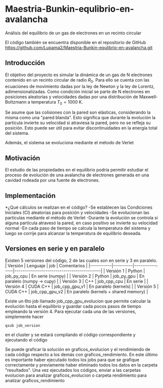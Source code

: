 # Maestria-Bunkin-equlibrio-en-avalancha
 Análisis del equilibrio de un gas de electrones en un recinto circular

El código también se encuentra disponible en el repositorio de GitHub
https://github.com/Lupama2/Maestria-Bunkin-equlibrio-en-avalancha.git


## Introducción
 El objetivo del proyecto es simular la dinámica de un gas de N electrones contenido en un recinto circular de radio $R_0$. Para ello se cuenta con las ecuaciones de movimiento dadas por la ley de Newton y la ley de Lorentz, adimensionalizadas. Como condición inicial se parte de N electrones en posiciones aleatorias y velocidades dadas por una distribución de Maxwell-Boltzmann a temperatura $T_0 = 1000$ K.

 Se asume que las colisiones con la pared son elásticas, considerando la misma como una "pared blanda". Esto significa que durante la evolución la partícula invierte su velocidad si atraviesa la pared, pero no se refleja su posición. Esto puede ser útil para evitar discontinuidades en la energía total del sistema.

 Además, el sistema se evoluciona mediante el método de Verlet

## Motivación
 El estudio de las propiedades en el equilibrio podría permitir estudiar el proceso de evolución de una avalancha de electrones generada en una cavidad rodeada por una fuente de electrones.

## Implementación

*¿Qué cálculos se realizan en el código?
-Se establecen las Condiciones Iniciales (CI) aleatorias para posición y velocidades
-Se evolucionan las partículas mediante el método de Verlet
-Durante la evolución se controla si alguna partícula atravesó la pared, en caso positivo se invierte su velocidad normal
-En cada paso de tiempo se calcula la temperatura del sistema y luego se corrije para alcanzar la temperatura de equilibrio deseada.

## Versiones en serie y en paralelo
Existen 5 versiones del código, 2 de las cuales son en serie y 3 en paralelo.
| Versión   | Lenguaje | job            | Comentarios                                |
|-----------|----------|----------------|--------------------------------------------|
| Versión 1 | Python   | job_py_cpu     | En serie (numpy)                           |
| Versión 2 | Python   | job_py_gpu     | En paralelo (numpy -> cupy)                |
| Versión 3 | C++      | job_cpp_cpu    | En serie                                   |
| Versión 4 | CUDA C++ | job_cpp_gpu_v1 | En paralelo (kernels)                      |
| Versión 5 | CUDA C++ | job_cpp_gpu_v2 | En paralelo (kernels + shared memory)      |

Existe un 6to job llamado job_cpp_gpu_evolucion que permite calcular la evolución hasta el equilibrio y guardar cada pocos pasos de tiempo empleando la versión 4. Para ejecutar cada una de las versiones, simplemente hacer
~~~
qsub job_version
~~~
en el cluster y se estará compilando el código correspondiente y ejecutando el código

Se puede graficar la solución en graficos_evolucion y el rendimiendo de cada código respecto a los demás con graficos_rendimiento. En este último es importante haber ejecutado todos los jobs para que se grafique correctamente y previamente haber eliminado todos los datos en la carpeta "resultados". Una vez ejecutados los códigos, enviar a las carpetas evolucion para analizar graficos_evolucion o carpeta rendimiento para analizar graficos_rendimiento



